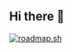 ## Hi there 👋
[![roadmap.sh](https://roadmap.sh/card/wide/66ebf244b32bbae9e214fc08?variant=dark)](https://roadmap.sh)
<!--
**DevelSSN/DevelSSN** is a ✨ _special_ ✨ repository because its `README.md` (this file) appears on your GitHub profile.

Here are some ideas to get you started:

- 🔭 I’m currently working on ...
- 🌱 I’m currently learning ...
- 👯 I’m looking to collaborate on ...
- 🤔 I’m looking for help with ...
- 💬 Ask me about ...
- 📫 How to reach me: ...
- 😄 Pronouns: ...
- ⚡ Fun fact: ...
-->
